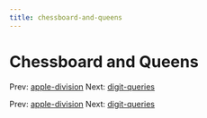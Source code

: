 ```yaml
---
title: chessboard-and-queens
---
```




# Chessboard and Queens

Prev: [apple-division](apple-division.md) Next:
[digit-queries](digit-queries.md)

Prev: [apple-division](apple-division.md) Next:
[digit-queries](digit-queries.md)

